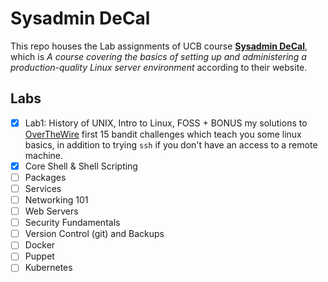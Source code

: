 # Sysadmin DeCal

This repo houses the Lab assignments of UCB course **[Sysadmin DeCal](https://decal.ocf.berkeley.edu/)**, which is *A course covering the basics of setting up and administering a production-quality Linux server environment* according to their website.

## Labs

- [x] Lab1: History of UNIX, Intro to Linux, FOSS + BONUS my solutions to [OverTheWire](https://overthewire.org/wargames/bandit/) first 15 bandit challenges which teach you some linux basics, in addition to trying `ssh` if you don't have an access to a remote machine.
- [x] Core Shell & Shell Scripting
- [ ] Packages
- [ ] Services
- [ ] Networking 101
- [ ] Web Servers
- [ ] Security Fundamentals
- [ ] Version Control (git) and Backups
- [ ] Docker
- [ ] Puppet
- [ ] Kubernetes
